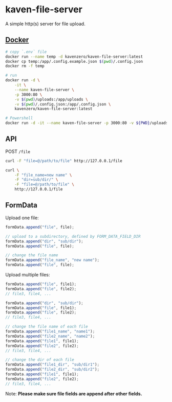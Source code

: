 # kaven-file-server

A simple http(s) server for file upload.

## [Docker](https://hub.docker.com/r/kavenzero/kaven-file-server)

```sh
# copy `.env` file
docker run --name temp -d kavenzero/kaven-file-server:latest
docker cp temp:/app/.config.example.json $(pwd)/.config.json
docker rm -f temp

# run
docker run -d \
    -it \
    --name kaven-file-server \
    -p 3000:80 \
    -v $(pwd)/uploads:/app/uploads \
    -v $(pwd)/.config.json:/app/.config.json \
    kavenzero/kaven-file-server:latest

# Powershell
docker run -d -it --name kaven-file-server -p 3000:80 -v ${PWD}/uploads:/app/uploads -v ${PWD}/env:/app/env kavenzero/kaven-file-server:latest
```

## API

POST `/file`

```sh
curl -F "file=@/path/to/file" http://127.0.0.1/file

curl \
    -F "file_name=new name" \
    -F "dir=sub/dir/" \
    -F "file=@/path/to/file" \
    http://127.0.0.1/file
```

## FormData

Upload one file:

```js
formData.append("file", file);

// upload to a subdirectory, defined by FORM_DATA_FIELD_DIR
formData.append("dir", "sub/dir");
formData.append("file", file);

// change the file name
formData.append("file_name", "new name");
formData.append("file", file);
```

Upload multiple files:

```js
formData.append("file", file1);
formData.append("file", file2);
// file3, file4, ...

formData.append("dir", "sub/dir");
formData.append("file", file1);
formData.append("file", file2);
// file3, file4, ...

// change the file name of each file
formData.append("file1_name", "name1");
formData.append("file2_name", "name2");
formData.append("file1", file1);
formData.append("file2", file2);
// file3, file4, ...

// change the dir of each file
formData.append("file1_dir", "sub/dir1");
formData.append("file2_dir", "sub/dir2");
formData.append("file1", file1);
formData.append("file2", file2);
// file3, file4, ...
```

Note: **Please make sure file fields are append after other fields.**
